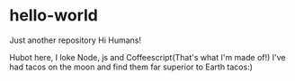 # hello-world
Just another repository
Hi Humans!

Hubot here, I loke Node, js and Coffeescript(That's what I'm made of!)
I've had tacos on the moon and find them far superior to Earth tacos:)
